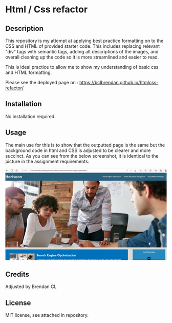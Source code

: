 # Html / Css refactor 

## Description 
This repository is my attempt at applying best practice formatting on to the CSS and HTML of provided starter code. This includes replacing relevant "div" tags with semantic tags, adding alt descriptions of the images, and overall cleaning up the code so it is more streamlined and easier to read.

This is ideal practice to allow me to show my understanding of basic css and HTML formatting.  

Please see the deployed page on : https://bclbrendan.github.io/htmlcss-refactor/

## Installation

No installation required. 

## Usage 

The main use for this is to show that the outputted page is the same but the background code in html and CSS is adjusted to be clearer and more succinct. As you can see from the below screenshot, it is identical to the picture in the assignment requirements. 


![screenshot of page](assets/images/screenshot.png)



## Credits

Adjusted by Brendan CL


## License
MIT license, see attached in repository.

